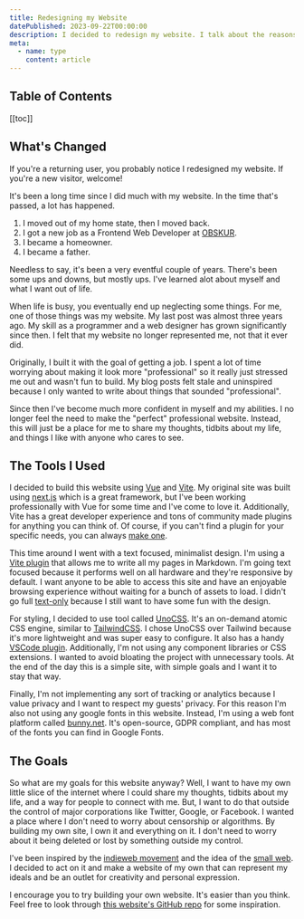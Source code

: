 ```yaml
---
title: Redesigning my Website
datePublished: 2023-09-22T00:00:00
description: I decided to redesign my website. I talk about the reasons why and the process of doing it.
meta:
  - name: type
    content: article
---
```


## Table of Contents

[[toc]]

## What's Changed

If you're a returning user, you probably notice I redesigned my website. If you're a new visitor, welcome!

It's been a long time since I did much with my website. In the time that's passed, a lot has happened.

1. I moved out of my home state, then I moved back.
1. I got a new job as a Frontend Web Developer at [OBSKUR](https://obskur.com).
1. I became a homeowner.
1. I became a father.

Needless to say, it's been a very eventful couple of years. There's been some ups and downs, but mostly ups. I've learned alot about myself and what I want out of life.

When life is busy, you eventually end up neglecting some things. For me, one of those things was my website. My last post was almost three years ago. My skill as a programmer and a web designer has grown significantly since then. I felt that my website no longer represented me, not that it ever did.

Originally, I built it with the goal of getting a job. I spent a lot of time worrying about making it look more "professional" so it really just stressed me out and wasn't fun to build. My blog posts felt stale and uninspired because I only wanted to write about things that sounded "professional".

Since then I've become much more confident in myself and my abilities. I no longer feel the need to make the "perfect" professional website. Instead, this will just be a place for me to share my thoughts, tidbits about my life, and things I like with anyone who cares to see.

## The Tools I Used

I decided to build this website using [Vue](https://vuejs.org/) and [Vite](https://vitejs.dev/). My original site was built using [next.js](https://nextjs.org/) which is a great framework, but I've been working professionally with Vue for some time and I've come to love it. Additionally, Vite has a great developer experience and tons of community made plugins for anything you can think of. Of course, if you can't find a plugin for your specific needs, you can always [make one](https://vitejs.dev/guide/api-plugin.html).

This time around I went with a text focused, minimalist design. I'm using a [Vite plugin](https://github.com/hmsk/vite-plugin-markdown) that allows me to write all my pages in Markdown. I'm going text focused because it performs well on all hardware and they're responsive by default. I want anyone to be able to access this site and have an enjoyable browsing experience without waiting for a bunch of assets to load. I didn't go full [text-only](https://sjmulder.nl/en/textonly.html) because I still want to have some fun with the design.

For styling, I decided to use tool called [UnoCSS](https://github.com/unocss/unocss). It's an on-demand atomic CSS engine, similar to [TailwindCSS](https://tailwindcss.com/). I chose UnoCSS over Tailwind because it's more lightweight and was super easy to configure. It also has a handy [VSCode plugin](https://unocss.dev/integrations/vscode). Additionally, I'm not using any component libraries or CSS extensions. I wanted to avoid bloating the project with unnecessary tools. At the end of the day this is a simple site, with simple goals and I want it to stay that way.

Finally, I'm not implementing any sort of tracking or analytics because I value privacy and I want to respect my guests' privacy. For this reason I'm also not using any google fonts in this website. Instead, I'm using a web font platform called [bunny.net](https://fonts.bunny.net/). It's open-source, GDPR compliant, and has most of the fonts you can find in Google Fonts.

## The Goals

So what are my goals for this website anyway? Well, I want to have my own little slice of the internet where I could share my thoughts, tidbits about my life, and a way for people to connect with me. But, I want to do that outside the control of major corporations like Twitter, Google, or Facebook. I wanted a place where I don't need to worry about censorship or algorithms. By building my own site, I own it and everything on it. I don't need to worry about it being deleted or lost by something outside my control.

I've been inspired by the [indieweb movement](https://indieweb.org/) and the idea of the [small web](https://benhoyt.com/writings/the-small-web-is-beautiful/). I decided to act on it and make a website of my own that can represent my ideals and be an outlet for creativity and personal expression.

I encourage you to try building your own website. It's easier than you think. Feel free to look through [this website's GitHub repo](https://github.com/f3ve/freedomevenden.com) for some inspiration.
